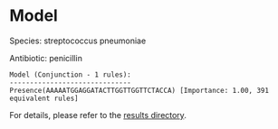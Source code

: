 
# Model

Species: streptococcus pneumoniae

Antibiotic: penicillin

```
Model (Conjunction - 1 rules):
------------------------------
Presence(AAAAATGGAGGATACTTGGTTGGTTCTACCA) [Importance: 1.00, 391 equivalent rules]

```

For details, please refer to the [results directory](../../../../../results/scm_b/streptococcus%20pneumoniae/penicillin/repeat_1/).

